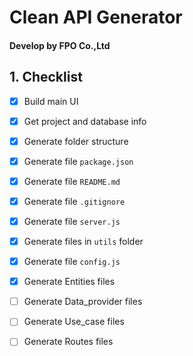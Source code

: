 # Clean API Generator
#### Develop by FPO Co.,Ltd

## 1. Checklist
- [x] Build main UI
- [x] Get project and database info
- [x] Generate folder structure
- [x] Generate file `package.json`
- [x] Generate file `README.md`
- [x] Generate file `.gitignore`
- [x] Generate file `server.js`
- [x] Generate files in `utils` folder
- [x] Generate file `config.js`
- [x] Generate Entities files
- [ ] Generate Data_provider files
- [ ] Generate Use_case files
- [ ] Generate Routes files

